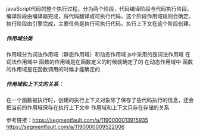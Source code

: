 javaScript代码的整个执行过程，分为两个阶段，代码编译阶段与代码执行阶段。编译阶段由编译器完成，将代码翻译成可执行代码，这个阶段作用域规则会确定。执行阶段由引擎完成，主要任务是执行可执行代码，执行上下文在这个阶段创建。

##### 作用域分类
作用域分为词法作用域（静态作用域）和动态作用域
js中采用的是词法作用域
在词法作用域中 函数的作用域是在函数定义的时候就确定了的
在动态作用域中 函数的作用域是在函数调用的时候才能确定的

##### 作用域和上下文的关系：
在一个函数被执行时，创建的执行上下文对象除了保存了些代码执行的信息，还会把当前的作用域保存在执行上下文中
作用域和上下文只存在存储的关系

参考链接：https://segmentfault.com/a/1190000013915935
        https://segmentfault.com/a/1190000009522006
